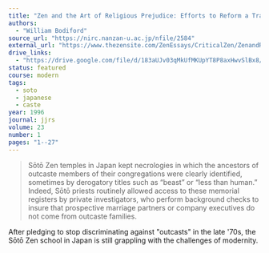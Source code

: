 ```yaml
---
title: "Zen and the Art of Religious Prejudice: Efforts to Reform a Tradition of Social Discrimination"
authors:
  - "William Bodiford"
source_url: "https://nirc.nanzan-u.ac.jp/nfile/2584"
external_url: "https://www.thezensite.com/ZenEssays/CriticalZen/ZenandReligiousPrejudice.pdf"
drive_links:
  - "https://drive.google.com/file/d/183aUJv03qMkUfMKUpYT8P8axHwvSlBx8/view?usp=drivesdk"
status: featured
course: modern
tags:
  - soto
  - japanese
  - caste
year: 1996
journal: jjrs
volume: 23
number: 1
pages: "1--27"
---
```


> Sōtō Zen temples in Japan kept necrologies in which the ancestors of outcaste members of their congregations were clearly identified, sometimes by derogatory titles such as “beast” or “less than human.” Indeed, Sōtō priests routinely allowed access to these memorial registers by private investigators, who perform background checks to insure that prospective marriage partners or company executives do not come from outcaste families.

After pledging to stop discriminating against "outcasts" in the late '70s, the Sōtō Zen school in Japan is still grappling with the challenges of modernity.
